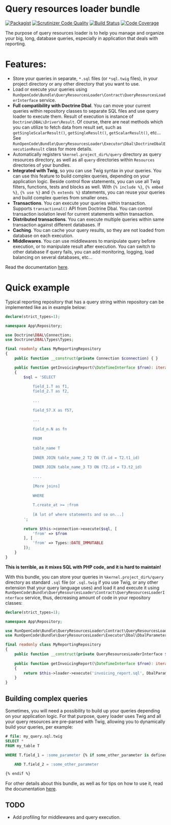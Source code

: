 Query resources loader bundle
=============================

[![Packagist](https://img.shields.io/packagist/v/RunOpenCode/query-resources-loader-bundle.svg)](https://packagist.org/packages/runopencode/query-resources-loader-bundle)
[![Scrutinizer Code Quality](https://scrutinizer-ci.com/g/RunOpenCode/query-resources-loader-bundle/badges/quality-score.png?b=master)](https://scrutinizer-ci.com/g/RunOpenCode/query-resources-loader-bundle/?branch=master)
[![Build Status](https://scrutinizer-ci.com/g/RunOpenCode/query-resources-loader-bundle/badges/build.png?b=master)](https://scrutinizer-ci.com/g/RunOpenCode/query-resources-loader-bundle/build-status/master)
[![Code Coverage](https://scrutinizer-ci.com/g/RunOpenCode/query-resources-loader-bundle/badges/coverage.png?b=master)](https://scrutinizer-ci.com/g/RunOpenCode/query-resources-loader-bundle/?branch=master)

The purpose of query resources loader is to help you manage and organize your big, long, database queries, especially in
application that deals with reporting.

# Features:

- Store your queries in separate, `*.sql` files (or `*sql.twig` files), in your project directory or any other directory
  that you want to use.
- Load or execute your queries using `RunOpenCode\Bundle\QueryResourcesLoader\Contract\QueryResourcesLoaderInterface`
  service.
- **Full compatibility with Doctrine Dbal**. You can move your current queries within repository classes to separate SQL
  files and use query loader to execute them. Result of execution is instance of `Doctrine\DBAL\Driver\Result`. Of
  course, there are neat methods which you can utilize to fetch data from result set, such
  as `getSingleScalarResult()`, `getSingleResult()`, `getScalarResult()`, etc...
  See `RunOpenCode\Bundle\QueryResourcesLoader\Executor\Dbal\DoctrineDbalExecutionResult` class for more details.
- Automatically registers `%kernel.project_dir%/query` directory as query resources directory, as well as all `query`
  directories within `Resources` directories of your bundles.
- **Integrated with Twig**, so you can use Twig syntax in your queries. You can use this feature to build complex
  queries, depending on your application logic. Beside control flow statements, you can use all Twig filters, functions,
  tests and blocks as well. With `{% include %}`, `{% embed %}`, `{% use %}` and `{% extends %}` statements, you can
  reuse your queries and build complex queries from smaller ones.
- **Transactions**. You can execute your queries within transaction. Supports `transactional()` API from Doctrine Dbal.
  You can control transaction isolation level for current statements within transaction.
- **Distributed transactions**. You can execute multiple queries within same transaction against different databases. If
- **Caching**. You can cache your query results, so they are not loaded from database on each execution.
- **Middlewares**. You can use middlewares to manipulate query before execution, or to manipulate result after
  execution. You can switch to other database if query fails, you can add monitoring, logging, load balancing on several
  databases, etc...

Read the documentation [here](docs/index.md).

# Quick example

Typical reporting repository that has a query string within repository can be implemented like as in example below:

```php
declare(strict_types=1);

namespace App\Repository;

use Doctrine\DBAL\Connection;
use Doctrine\DBAL\Types\Types;

final readonly class MyReportingRepository 
{
    public function __construct(private Connection $connection) { }

    public function getInvoicingReport(\DateTimeInterface $from): iterable
    {
        $sql = 'SELECT 
            
            field_1.T as f1,
            field_2.T as f2,
            
            ...
            
            field_57.X as f57,
            
            ...
            
            field_n.N as fn
            
            FROM 
            
            table_name T
            
            INNER JOIN table_name_2 T2 ON (T.id = T2.t1_id)
            
            INNER JOIN table_name_3 T3 ON (T2.id = T3.t2_id)
            
            ....
            
            [More joins]
            
            WHERE
            
            T.create_at >= :from
            
            [A lot of where statements and so on...]                                           
        ';
        
        return $this->connection->execute($sql, [ 
            'from' => $from 
        ], [
            'from' => Types::DATE_IMMUTABLE        
        ]);            
    }
}
```

**This is terrible, as it mixes SQL with PHP code, and it is hard to maintain!**

With this bundle, you can store your queries in `%kernel.project_dir%/query` directory as standard `.sql` file (or
`.sql.twig` if you use Twig, or any other extension that your query language uses) and load it and execute it using
`RunOpenCode\Bundle\QueryResourcesLoader\Contract\QueryResourcesLoaderInterface` service, thus, decreasing amount of
code in your repository classes:

```php
declare(strict_types=1);

namespace App\Repository;

use RunOpenCode\Bundle\QueryResourcesLoader\Contract\QueryResourcesLoaderInterface;
use RunOpenCode\Bundle\QueryResourcesLoader\Executor\Dbal\DbalParameters;

final readonly class MyReportingRepository 
{
    public function __construct(private QueryResourcesLoaderInterface $loader) { }                 
    
    public function getInvoicingReport(\DateTimeInterface $from): iterable
    {
        return $this->loader->execute('invoicing_report.sql', DbalParameters::create()->dateTimeImmutable('from', $from));      
    }
}
```

## Building complex queries

Sometimes, you will need a possibility to build up your queries depending on your application logic. For that purpose,
query loader uses Twig and all your query resources are pre-parsed with Twig, allowing you to dynamically build your
queries, per example:

```sql
# file: my_query.sql.twig
SELECT *
FROM my_table T

WHERE T.field_1 = :some_parameter {% if some_other_parameter is defined %}

    AND T.field_2 = :some_other_parameter 
    
{% endif %}
```

For other details about this bundle, as well as for tips on how to use it, read the documentation [here](docs/index.md).

## TODO

- Add profiling for middlewares and query execution.
